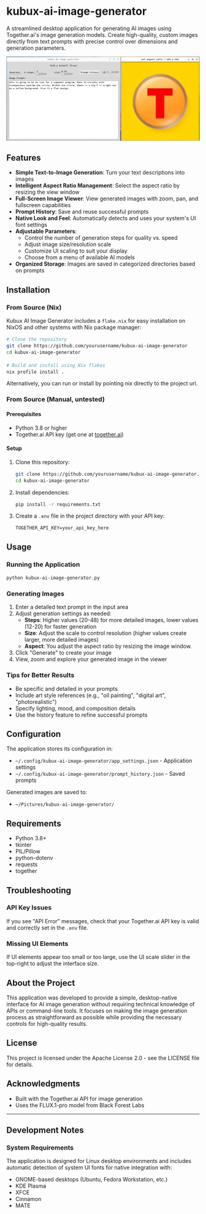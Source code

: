 # kubux-ai-image-generator

A streamlined desktop application for generating AI images using Together.ai's image generation models. Create high-quality, custom images directly from text prompts with precise control over dimensions and generation parameters.

![Screenshot of kubux-ai-image-generator](screenshots/ai-generator.png)

## Features

- **Simple Text-to-Image Generation**: Turn your text descriptions into images
- **Intelligent Aspect Ratio Management**: Select the aspect ratio by resizing the view window
- **Full-Screen Image Viewer**: View generated images with zoom, pan, and fullscreen capabilities
- **Prompt History**: Save and reuse successful prompts
- **Native Look and Feel**: Automatically detects and uses your system's UI font settings
- **Adjustable Parameters**:
  - Control the number of generation steps for quality vs. speed
  - Adjust image size/resolution scale
  - Customize UI scaling to suit your display
  - Choose from a menu of available AI models
- **Organized Storage**: Images are saved in categorized directories based on prompts

## Installation

### From Source (Nix)

Kubux AI Image Generator includes a `flake.nix` for easy installation on NixOS and other systems with Nix package manager:

```bash
# Clone the repository
git clone https://github.com/yourusername/kubux-ai-image-generator
cd kubux-ai-image-generator

# Build and install using Nix flakes
nix profile install .
```

Alternatively, you can run or install by pointing nix directly to the project url.


### From Source (Manual, untested)

#### Prerequisites

- Python 3.8 or higher
- Together.ai API key (get one at [together.ai](https://together.ai))

#### Setup

1. Clone this repository:
   ```bash
   git clone https://github.com/yourusername/kubux-ai-image-generator.git
   cd kubux-ai-image-generator
   ```

2. Install dependencies:
   ```bash
   pip install -r requirements.txt
   ```

3. Create a `.env` file in the project directory with your API key:
   ```
   TOGETHER_API_KEY=your_api_key_here
   ```

## Usage

### Running the Application

```bash
python kubux-ai-image-generator.py
```

### Generating Images

1. Enter a detailed text prompt in the input area
2. Adjust generation settings as needed:
   - **Steps**: Higher values (20-48) for more detailed images, lower values (12-20) for faster generation
   - **Size**: Adjust the scale to control resolution (higher values create larger, more detailed images)
   - **Aspect**: You adjust the aspect ratio by resizing the image window.
3. Click "Generate" to create your image
4. View, zoom and explore your generated image in the viewer

### Tips for Better Results

- Be specific and detailed in your prompts
- Include art style references (e.g., "oil painting", "digital art", "photorealistic")
- Specify lighting, mood, and composition details
- Use the history feature to refine successful prompts

## Configuration

The application stores its configuration in:
- `~/.config/kubux-ai-image-generator/app_settings.json` - Application settings
- `~/.config/kubux-ai-image-generator/prompt_history.json` - Saved prompts

Generated images are saved to:
- `~/Pictures/kubux-ai-image-generator/`

## Requirements

- Python 3.8+
- tkinter
- PIL/Pillow
- python-dotenv
- requests
- together

## Troubleshooting

### API Key Issues
If you see "API Error" messages, check that your Together.ai API key is valid and correctly set in the `.env` file.

### Missing UI Elements
If UI elements appear too small or too large, use the UI scale slider in the top-right to adjust the interface size.

## About the Project

This application was developed to provide a simple, desktop-native interface for AI image generation without requiring technical knowledge of APIs or command-line tools. It focuses on making the image generation process as straightforward as possible while providing the necessary controls for high-quality results.

## License

This project is licensed under the Apache License 2.0 - see the LICENSE file for details.

## Acknowledgments

- Built with the Together.ai API for image generation
- Uses the FLUX.1-pro model from Black Forest Labs

---

## Development Notes

### System Requirements

The application is designed for Linux desktop environments and includes automatic detection of system UI fonts for native integration with:

- GNOME-based desktops (Ubuntu, Fedora Workstation, etc.)
- KDE Plasma
- XFCE
- Cinnamon
- MATE
